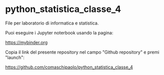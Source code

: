 # python_statistica_classe_4
File per laboratorio di informatica e statistica.

Puoi eseguire i Jupyter noterbook usando la pagina:

https://mybinder.org

Copia il link del presente repository nel campo "Github repository" e premi "launch":

https://github.com/comaschipaolo/python_statistica_classe_4
